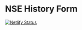 # NSE History Form


[![Netlify
Status](https://api.netlify.com/api/v1/badges/9d581a09-eecb-4cf9-8650-2572e77c6099/deploy-status)](https://app.netlify.com/projects/nse-form/deploys)

